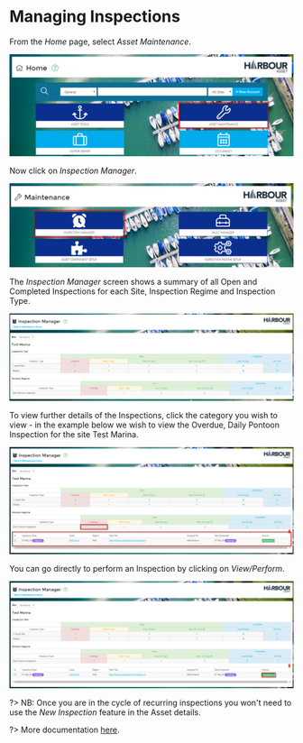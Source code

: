 # Managing Inspections #

From the *Home* page, select *Asset Maintenance*.

![image-20200506152946856](image-20200506152946856.png)

Now click on *Inspection Manager*.

![image-20200506153045235](image-20200506153045235.png)

The *Inspection Manager* screen shows a summary of all Open and Completed Inspections for each Site, Inspection Regime and Inspection Type.

![image-20200511161212884](image-20200511161212884.png)

To view further details of the Inspections, click the category you wish to view - in the example below we wish to view the Overdue, Daily Pontoon Inspection for the site Test Marina.

![image-20200511161447044](image-20200511161447044.png)

You can go directly to perform an Inspection by clicking on *View/Perform*.

![image-20200511161700772](image-20200511161700772.png)

?> NB: Once you are in the cycle of recurring inspections you won't need to use the *New Inspection* feature in the Asset details.

?> More documentation [here](Maintenance/PerformingAnInspection.md).
